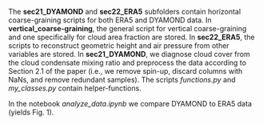 The **sec21_DYAMOND** and **sec22_ERA5** subfolders contain horizontal coarse-graining scripts for both ERA5 and DYAMOND data. In **vertical_coarse-graining**, the general script for vertical coarse-graining and one specifically for cloud area fraction are stored. In **sec22_ERA5**, the scripts to reconstruct geometric height and air pressure from other variables are stored. In **sec21_DYAMOND**, we diagnose cloud cover from the cloud condensate mixing ratio and preprocess the data according to Section 2.1 of the paper (i.e., we remove spin-up, discard columns with NaNs, and remove redundant samples). The scripts *functions.py* and *my_classes.py* contain helper-functions.

In the notebook *analyze_data.ipynb* we compare DYAMOND to ERA5 data (yields Fig. 1).